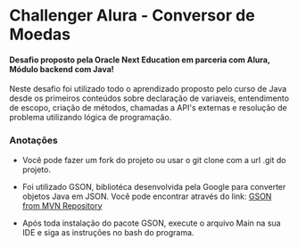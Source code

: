 # Challenger Alura - Conversor de Moedas

#### Desafio proposto pela Oracle Next Education em parceria com Alura, Módulo backend com Java!

Neste desafio foi utilizado todo o aprendizado proposto pelo curso de Java desde os primeiros conteúdos sobre declaração de variaveis, entendimento de escopo, criação de métodos, chamadas a API's externas e resolução de problema utilizando lógica de programação.

### Anotações

* Você pode fazer um fork do projeto ou usar o git clone com a url .git do projeto.


* Foi utilizado GSON, bibliotéca desenvolvida pela Google para converter objetos Java em JSON. Você pode encontrar através do link: [GSON from MVN Repository](https://mvnrepository.com/artifact/com.google.code.gson/gson)


* Após toda instalação do pacote GSON, execute o arquivo Main na sua IDE e siga as instruções no bash do programa.
